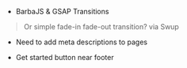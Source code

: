 - BarbaJS & GSAP Transitions
> Or simple fade-in fade-out transition? via Swup

- Need to add meta descriptions to pages

- Get started button near footer
